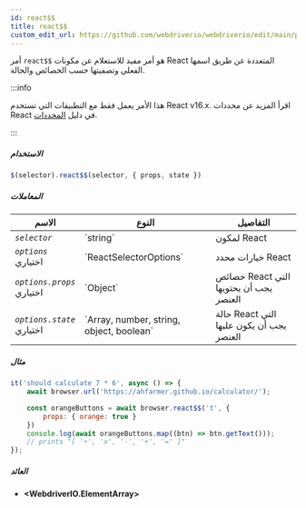 ```yaml
---
id: react$$
title: react$$
custom_edit_url: https://github.com/webdriverio/webdriverio/edit/main/packages/webdriverio/src/commands/element/react$$.ts
---
```


أمر `react$$` هو أمر مفيد للاستعلام عن مكونات React المتعددة عن طريق اسمها الفعلي وتصفيتها حسب الخصائص والحالة.

:::info

هذا الأمر يعمل فقط مع التطبيقات التي تستخدم React v16.x. اقرأ المزيد عن محددات React في دليل [المحددات](/docs/selectors#react-selectors).

:::

##### الاستخدام

```js
$(selector).react$$(selector, { props, state })
```

##### المعاملات

<table>
  <thead>
    <tr>
      <th>الاسم</th><th>النوع</th><th>التفاصيل</th>
    </tr>
  </thead>
  <tbody>
    <tr>
      <td><code><var>selector</var></code></td>
      <td>`string`</td>
      <td>لمكون React</td>
    </tr>
    <tr>
      <td><code><var>options</var></code><br /><span className="label labelWarning">اختياري</span></td>
      <td>`ReactSelectorOptions`</td>
      <td>خيارات محدد React</td>
    </tr>
    <tr>
      <td><code><var>options.props</var></code><br /><span className="label labelWarning">اختياري</span></td>
      <td>`Object`</td>
      <td>خصائص React التي يجب أن يحتويها العنصر</td>
    </tr>
    <tr>
      <td><code><var>options.state</var></code><br /><span className="label labelWarning">اختياري</span></td>
      <td>`Array<any>, number, string, object, boolean`</td>
      <td>حالة React التي يجب أن يكون عليها العنصر</td>
    </tr>
  </tbody>
</table>

##### مثال

```js title="pause.js"
it('should calculate 7 * 6', async () => {
    await browser.url('https://ahfarmer.github.io/calculator/');

    const orangeButtons = await browser.react$$('t', {
        props: { orange: true }
    })
    console.log(await orangeButtons.map((btn) => btn.getText()));
    // prints "[ '÷', 'x', '-', '+', '=' ]"
});
```

##### العائد

- **&lt;WebdriverIO.ElementArray&gt;**